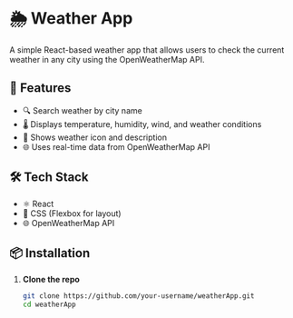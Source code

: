 # 🌦️ Weather App

A simple React-based weather app that allows users to check the current weather in any city using the OpenWeatherMap API.

## 🚀 Features

- 🔍 Search weather by city name
- 🌡️ Displays temperature, humidity, wind, and weather conditions
- 📍 Shows weather icon and description
- 🌐 Uses real-time data from OpenWeatherMap API

## 🛠 Tech Stack

- ⚛️ React
- 💅 CSS (Flexbox for layout)
- 🌐 OpenWeatherMap API

## 📦 Installation

1. **Clone the repo**
   ```bash
   git clone https://github.com/your-username/weatherApp.git
   cd weatherApp
